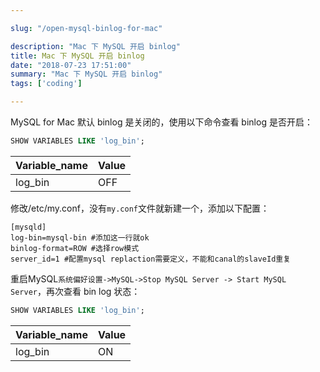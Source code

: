 ```yaml
---

slug: "/open-mysql-binlog-for-mac"

description: "Mac 下 MySQL 开启 binlog"
title: Mac 下 MySQL 开启 binlog
date: "2018-07-23 17:51:00"
summary: "Mac 下 MySQL 开启 binlog"
tags: ['coding']

---
```


MySQL for Mac 默认 binlog 是关闭的，使用以下命令查看 binlog 是否开启：

```sql
SHOW VARIABLES LIKE 'log_bin';
```

|Variable_name|Value|
|----|----|
|log_bin|OFF|

修改/etc/my.conf，没有`my.conf`文件就新建一个，添加以下配置：

```shell
[mysqld]
log-bin=mysql-bin #添加这一行就ok
binlog-format=ROW #选择row模式
server_id=1 #配置mysql replaction需要定义，不能和canal的slaveId重复
```

重启MySQL`系统偏好设置->MySQL->Stop MySQL Server -> Start MySQL Server`，再次查看 bin log 状态：

```sql
SHOW VARIABLES LIKE 'log_bin';
```

|Variable_name|Value|
|----|----|
|log_bin|ON|
